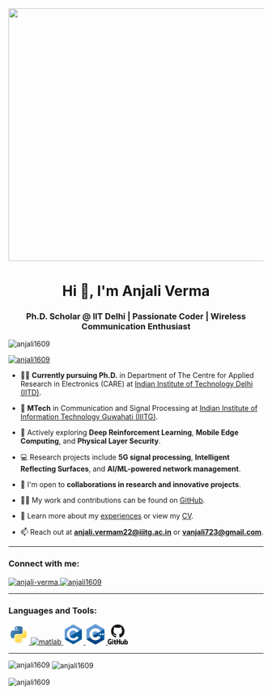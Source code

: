 <div id="header" align="center">
  <img src="https://rishavanand.github.io/static/images/greetings.gif" width="900vmax" height="500vmax"/>
</div>
  
<h1 align="center">Hi 👋, I'm Anjali Verma</h1>
<h3 align="center">Ph.D. Scholar @ IIT Delhi | Passionate Coder | Wireless Communication Enthusiast</h3>

<p align="left"> <img src="https://komarev.com/ghpvc/?username=anjali1609&label=Profile%20views&color=0e75b6&style=flat" alt="anjali1609" /> </p>

<p align="left"> <a href="https://github.com/ryo-ma/github-profile-trophy"><img src="https://github-profile-trophy.vercel.app/?username=anjali1609" alt="anjali1609" /></a> </p>

- 👩‍🎓 **Currently pursuing Ph.D.** in Department of The Centre for Applied Research in Electronics (CARE) at [Indian Institute of Technology Delhi (IITD)](https://care.iitd.ac.in/).

- 🔭 **MTech** in Communication and Signal Processing at [Indian Institute of Information Technology Guwahati (IIITG)](https://www.iiitg.ac.in/).

- 🌱 Actively exploring **Deep Reinforcement Learning**, **Mobile Edge Computing**, and **Physical Layer Security**.

- 💻 Research projects include **5G signal processing**, **Intelligent Reflecting Surfaces**, and **AI/ML-powered network management**.

- 👯 I'm open to **collaborations in research and innovative projects**.

- 👨‍💻 My work and contributions can be found on [GitHub](https://github.com/Anjali1609).

- 📄 Learn more about my [experiences](https://www.linkedin.com/in/anjali-verma-259aa3118/) or view my [CV](https://github.com/Anjali1609/Resume).

- 📫 Reach out at **anjali.vermam22@iiitg.ac.in** or **vanjali723@gmail.com**.

---

<h3 align="left">Connect with me:</h3>
<p align="left">
  <a href="https://www.linkedin.com/in/anjali-verma-259aa3118/" target="_blank">
    <img align="center" src="https://raw.githubusercontent.com/rahuldkjain/github-profile-readme-generator/master/src/images/icons/Social/linked-in-alt.svg" alt="anjali-verma" height="30" width="40" />
  </a>
  <a href="https://github.com/Anjali1609" target="_blank">
    <img align="center" src="https://raw.githubusercontent.com/rahuldkjain/github-profile-readme-generator/master/src/images/icons/Social/github.svg" alt="anjali1609" height="30" width="40" />
  </a>
</p>

---

<h3 align="left">Languages and Tools:</h3>
<p align="left"> 
  <a href="https://www.python.org" target="_blank" rel="noreferrer"> <img src="https://raw.githubusercontent.com/devicons/devicon/master/icons/python/python-original.svg" alt="python" width="40" height="40"/> </a> 
  <a href="https://www.mathworks.com/" target="_blank" rel="noreferrer"> <img src="https://upload.wikimedia.org/wikipedia/commons/2/21/Matlab_Logo.png" alt="matlab" width="40" height="40"/> </a> 
  <a href="https://www.cprogramming.com/" target="_blank" rel="noreferrer"> <img src="https://raw.githubusercontent.com/devicons/devicon/master/icons/c/c-original.svg" alt="c" width="40" height="40"/> </a> 
  <a href="https://www.w3schools.com/cpp/" target="_blank" rel="noreferrer"> <img src="https://raw.githubusercontent.com/devicons/devicon/master/icons/cplusplus/cplusplus-original.svg" alt="cplusplus" width="40" height="40"/> </a> 
  <a href="https://github.com/" target="_blank" rel="noreferrer"> <img src="https://raw.githubusercontent.com/devicons/devicon/master/icons/github/github-original-wordmark.svg" alt="github" width="40" height="40"/> </a> 
</p>

---

<p><img align="left" src="https://github-readme-stats.vercel.app/api/top-langs?username=anjali1609&show_icons=true&locale=en&layout=compact" alt="anjali1609" /></p>

<p>&nbsp;<img align="center" src="https://github-readme-stats.vercel.app/api?username=anjali1609&show_icons=true&locale=en" alt="anjali1609" /></p>

<p><img align="center" src="https://github-readme-streak-stats.herokuapp.com/?user=anjali1609&" alt="anjali1609" /></p>
